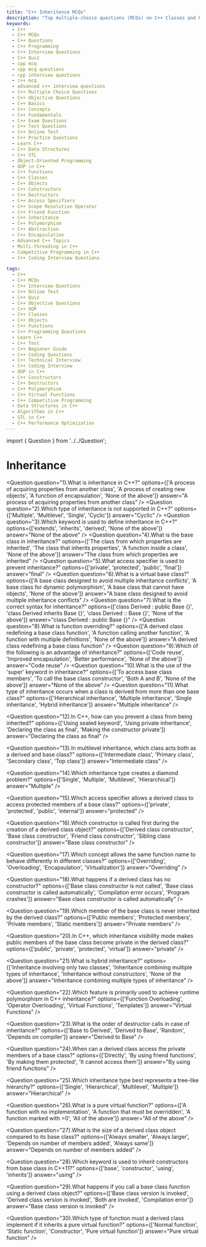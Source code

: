 ```yaml
---
title: "C++ Inheritence MCQs"
description: "Top multiple-choice questions (MCQs) on C++ Classes and Objects for interview preparation. Covers constructors, access specifiers, friend functions, and object creation."
keywords:
  - C++
  - C++ MCQs
  - C++ Questions
  - C++ Programming
  - C++ Interview Questions
  - C++ Quiz
  - cpp mcq
  - cpp mcq questions
  - cpp interview questions
  - c++ mcq
  - advanced c++ interview questions
  - C++ Multiple Choice Questions
  - C++ Objective Questions
  - C++ Basics
  - C++ Concepts
  - C++ Fundamentals
  - C++ Exam Questions
  - C++ Test Questions
  - C++ Online Test
  - C++ Practice Questions
  - Learn C++
  - C++ Data Structures
  - C++ STL
  - Object-Oriented Programming
  - OOP in C++
  - C++ Functions
  - C++ Classes
  - C++ Objects
  - C++ Constructors
  - C++ Destructors
  - C++ Access Specifiers
  - C++ Scope Resolution Operator
  - C++ Friend Function
  - C++ Inheritance
  - C++ Polymorphism
  - C++ Abstraction
  - C++ Encapsulation
  - Advanced C++ Topics
  - Multi-threading in C++
  - Competitive Programming in C++
  - C++ Coding Interview Questions

tags:
  - C++
  - C++ MCQs
  - C++ Interview Questions
  - C++ Online Test
  - C++ Quiz
  - C++ Objective Questions
  - C++ OOP
  - C++ Classes
  - C++ Objects
  - C++ Functions
  - C++ Programming Questions
  - Learn C++
  - C++ Test
  - C++ Beginner Guide
  - C++ Coding Questions
  - C++ Technical Interview
  - C++ Coding Interview
  - OOP in C++
  - C++ Constructors
  - C++ Destructors
  - C++ Polymorphism
  - C++ Virtual Functions
  - C++ Competitive Programming
  - Data Structures in C++
  - Algorithms in C++
  - STL in C++
  - C++ Performance Optimization
---
```


import { Question } from '../../Question';

# Inheritance

<Question
  question="1).What is inheritance in C++?"
  options={['A process of acquiring properties from another class', 'A process of creating new objects', 'A function of encapsulation', 'None of the above']}
  answer="A process of acquiring properties from another class"
/>
<Question
  question="2).Which type of inheritance is not supported in C++?"
  options={['Multiple', 'Multilevel', 'Single', 'Cyclic']}
  answer="Cyclic"
/>
<Question
  question="3).Which keyword is used to define inheritance in C++?"
  options={['extends', 'inherits', 'derived', 'None of the above']}
  answer="None of the above"
/>
<Question
  question="4).What is the base class in inheritance?"
  options={['The class from which properties are inherited', 'The class that inherits properties', 'A function inside a class', 'None of the above']}
  answer="The class from which properties are inherited"
/>
<Question
  question="5).What access specifier is used to prevent inheritance?"
  options={['private', 'protected', 'public', 'final']}
  answer="final"
/>
<Question
  question="6).What is a virtual base class?"
  options={['A base class designed to avoid multiple inheritance conflicts', 'A base class for dynamic polymorphism', 'A base class that cannot have objects', 'None of the above']}
  answer="A base class designed to avoid multiple inheritance conflicts"
/>
<Question
  question="7).What is the correct syntax for inheritance?"
  options={['class Derived : public Base {}', 'class Derived inherits Base {}', 'class Derived :: Base {}', 'None of the above']}
  answer="class Derived : public Base {}"
/>
<Question
  question="8).What is function overriding?"
  options={['A derived class redefining a base class function', 'A function calling another function', 'A function with multiple definitions', 'None of the above']}
  answer="A derived class redefining a base class function"
/>
<Question
  question="9).Which of the following is an advantage of inheritance?"
  options={['Code reuse', 'Improved encapsulation', 'Better performance', 'None of the above']}
  answer="Code reuse"
/>
<Question
  question="10).What is the use of the 'super' keyword in inheritance?"
  options={['To access base class members', 'To call the base class constructor', 'Both A and B', 'None of the above']}
  answer="None of the above"
/>
<Question
  question="11).What type of inheritance occurs when a class is derived from more than one base class?"
  options={['Hierarchical inheritance', 'Multiple inheritance', 'Single inheritance', 'Hybrid inheritance']}
  answer="Multiple inheritance"
/>

<Question
  question="12).In C++, how can you prevent a class from being inherited?"
  options={['Using sealed keyword', 'Using private inheritance', 'Declaring the class as final', 'Making the constructor private']}
  answer="Declaring the class as final"
/>

<Question
  question="13).In multilevel inheritance, which class acts both as a derived and base class?"
  options={['Intermediate class', 'Primary class', 'Secondary class', 'Top class']}
  answer="Intermediate class"
/>

<Question
  question="14).Which inheritance type creates a diamond problem?"
  options={['Single', 'Multiple', 'Multilevel', 'Hierarchical']}
  answer="Multiple"
/>

<Question
  question="15).Which access specifier allows a derived class to access protected members of a base class?"
  options={['private', 'protected', 'public', 'internal']}
  answer="protected"
/>

<Question
  question="16).Which constructor is called first during the creation of a derived class object?"
  options={['Derived class constructor', 'Base class constructor', 'Friend class constructor', 'Sibling class constructor']}
  answer="Base class constructor"
/>

<Question
  question="17).Which concept allows the same function name to behave differently in different classes?"
  options={['Overriding', 'Overloading', 'Encapsulation', 'Virtualization']}
  answer="Overriding"
/>

<Question
  question="18).What happens if a derived class has no constructor?"
  options={['Base class constructor is not called', 'Base class constructor is called automatically', 'Compilation error occurs', 'Program crashes']}
  answer="Base class constructor is called automatically"
/>

<Question
  question="19).Which member of the base class is never inherited by the derived class?"
  options={['Public members', 'Protected members', 'Private members', 'Static members']}
  answer="Private members"
/>

<Question
  question="20).In C++, which inheritance visibility mode makes public members of the base class become private in the derived class?"
  options={['public', 'private', 'protected', 'virtual']}
  answer="private"
/>

<Question
  question="21).What is hybrid inheritance?"
  options={['Inheritance involving only two classes', 'Inheritance combining multiple types of inheritance', 'Inheritance without constructors', 'None of the above']}
  answer="Inheritance combining multiple types of inheritance"
/>

<Question
  question="22).Which feature is primarily used to achieve runtime polymorphism in C++ inheritance?"
  options={['Function Overloading', 'Operator Overloading', 'Virtual Functions', 'Templates']}
  answer="Virtual Functions"
/>

<Question
  question="23).What is the order of destructor calls in case of inheritance?"
  options={['Base to Derived', 'Derived to Base', 'Random', 'Depends on compiler']}
  answer="Derived to Base"
/>

<Question
  question="24).When can a derived class access the private members of a base class?"
  options={['Directly', 'By using friend functions', 'By making them protected', 'It cannot access them']}
  answer="By using friend functions"
/>

<Question
  question="25).Which inheritance type best represents a tree-like hierarchy?"
  options={['Single', 'Hierarchical', 'Multilevel', 'Multiple']}
  answer="Hierarchical"
/>

<Question
  question="26).What is a pure virtual function?"
  options={['A function with no implementation', 'A function that must be overridden', 'A function marked with =0', 'All of the above']}
  answer="All of the above"
/>

<Question
  question="27).What is the size of a derived class object compared to its base class?"
  options={['Always smaller', 'Always larger', 'Depends on number of members added', 'Always same']}
  answer="Depends on number of members added"
/>

<Question
  question="28).Which keyword is used to inherit constructors from base class in C++11?"
  options={['base', 'constructor', 'using', 'inherits']}
  answer="using"
/>

<Question
  question="29).What happens if you call a base class function using a derived class object?"
  options={['Base class version is invoked', 'Derived class version is invoked', 'Both are invoked', 'Compilation error']}
  answer="Base class version is invoked"
/>

<Question
  question="30).Which type of function must a derived class implement if it inherits a pure virtual function?"
  options={['Normal function', 'Static function', 'Constructor', 'Pure virtual function']}
  answer="Pure virtual function"
/>
